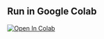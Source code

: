 ## Run in Google Colab

[![Open In Colab](https://colab.research.google.com/assets/colab-badge.svg)](
https://colab.research.google.com/github/jsmaskeen/finite-automata/blob/main/main.ipynb)